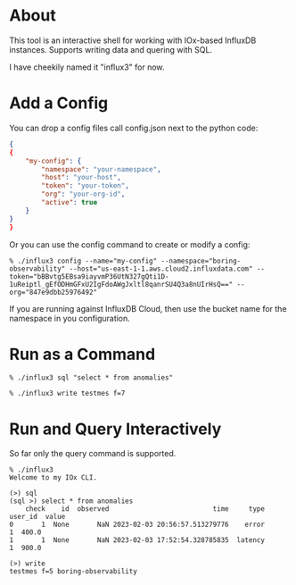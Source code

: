 # About
This tool is an interactive shell for working with IOx-based InfluxDB instances. Supports writing data and quering with SQL.

I have cheekily named it "influx3" for now.

# Add a Config
You can drop a config files call config.json next to the python code: 

```json
{
{
    "my-config": {
        "namespace": "your-namespace",
        "host": "your-host",
        "token": "your-token",
        "org": "your-org-id",
        "active": true
    }
}
}
```

Or you can use the config command to create or modify a config:
```
% ./influx3 config --name="my-config" --namespace="boring-observability" --host="us-east-1-1.aws.cloud2.influxdata.com" --token="bBBvtg5EBsa9iayvmP36UtN327gQti1D-1uReiptl_gEfODHmGFxU2IgFdoAWgJxltl8qanrSU4Q3a8nUIrHsQ==" --org="847e9dbb25976492"
```

If you are running against InfluxDB Cloud, then use the bucket name for the namespace in you configuration.

# Run as a Command
```
% ./influx3 sql "select * from anomalies"
```

```
% ./influx3 write testmes f=7 
```

# Run and Query Interactively
So far only the query command is supported.

```
% ./influx3
Welcome to my IOx CLI.

(>) sql
(sql >) select * from anomalies
    check    id  observed                          time     type user_id  value
0       1  None       NaN 2023-02-03 20:56:57.513279776    error       1  400.0
1       1  None       NaN 2023-02-03 17:52:54.328785835  latency       1  900.0
```

```
(>) write 
testmes f=5 boring-observability
```